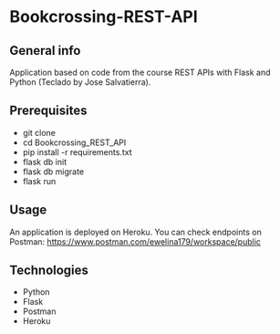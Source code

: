 # Bookcrossing-REST-API

## General info

Application based on code from the course REST APIs with Flask and Python (Teclado by Jose Salvatierra).

## Prerequisites

- git clone
- cd Bookcrossing_REST_API
- pip install -r requirements.txt
- flask db init
- flask db migrate
- flask run



## Usage

An application is deployed on Heroku. 
You can check endpoints on Postman:
https://www.postman.com/ewelina179/workspace/public

## Technologies

- Python
- Flask
- Postman
- Heroku
